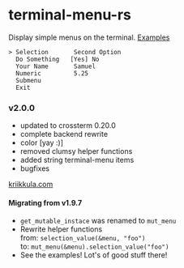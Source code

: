 # terminal-menu-rs
Display simple menus on the terminal.
[Examples](https://gitlab.com/xamn/terminal-menu-rs/tree/master/examples)
```
> Selection       Second Option
  Do Something   [Yes] No
  Your Name       Samuel          
  Numeric         5.25
  Submenu    
  Exit     
```

### v2.0.0

- updated to crossterm 0.20.0
- complete backend rewrite
- color [yay :)]
- removed clumsy helper functions
- added string terminal-menu items
- bugfixes

[kriikkula.com](https://kriikkula.com/)

#### Migrating from v1.9.7
- `get_mutable_instace` was renamed to `mut_menu`
- Rewrite helper functions  
from: `selection_value(&menu, "foo")`  
to: `mut_menu(&menu).selection_value("foo")`
- See the examples! Lot's of good stuff there!
